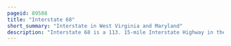 ```yaml
---
pageid: 89588
title: "Interstate 68"
short_summary: "Interstate in West Virginia and Maryland"
description: "Interstate 68 is a 113. 15-mile Interstate Highway in the U. S. States of West Virginia and Maryland, connecting I-79 in Morgantown, West Virginia, east to I-70 in Hancock, Maryland. I-68 is also Corridor E of the Appalachian Development Highway System . From 1965 until the Freeway's Construction was completed in 1991, it was designated as U. S. Route 48. The Highway is known as the national Freeway in Maryland and an Homage to the historic national Road which runs Parallel to i-68 between Keysers ridge and Hancock. The Freeway covers mainly rural Areas and crosses numerous Mountain Ridges along its Route. A Road Cut at sideling Hill exposed the geological Features of the Mountain and has become a Tourist Attraction."
---
```


